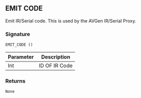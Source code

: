 ## EMIT CODE

Emit IR/Serial code. This is used by the AVGen IR/Serial Proxy.


### Signature

`EMIT_CODE ()`


| Parameter | Description |
| --- | --- |
| Int | ID OF IR Code |


### Returns

`None`